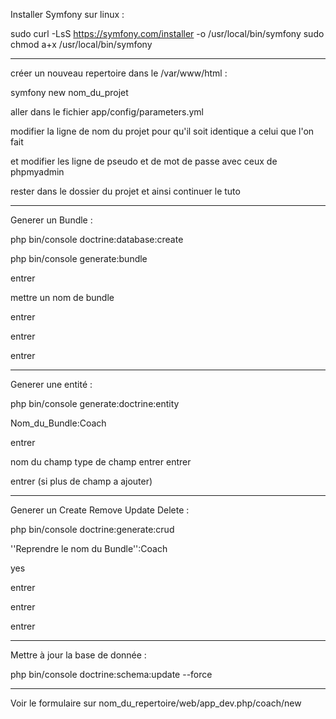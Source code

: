 Installer Symfony sur linux :

sudo curl -LsS https://symfony.com/installer -o /usr/local/bin/symfony
sudo chmod a+x /usr/local/bin/symfony

---

créer un nouveau repertoire dans le /var/www/html :

symfony new nom_du_projet

aller dans le fichier app/config/parameters.yml

modifier la ligne de nom du projet pour qu'il soit identique a celui que l'on fait

et modifier les ligne de pseudo et de mot de passe avec ceux de phpmyadmin

rester dans le dossier du projet et ainsi continuer le tuto

---

Generer un Bundle :

php bin/console doctrine:database:create

php bin/console generate:bundle

entrer

mettre un nom de bundle

entrer

entrer

entrer

---

Generer une entité :

php bin/console generate:doctrine:entity

Nom_du_Bundle:Coach

entrer

nom du champ
type de champ
entrer
entrer

entrer (si plus de champ a ajouter)

---

Generer un Create Remove Update Delete :

php bin/console doctrine:generate:crud

''Reprendre le nom du Bundle'':Coach

yes

entrer

entrer

entrer

---

Mettre à jour la base de donnée :

php bin/console doctrine:schema:update --force

---

Voir le formulaire sur nom_du_repertoire/web/app_dev.php/coach/new
